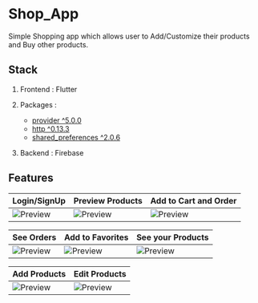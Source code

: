# Shop_App
Simple Shopping app which allows user to Add/Customize their products and Buy other products.  

## Stack  
1. Frontend :  Flutter

2. Packages :
    * <a href="https://pub.dev/packages/provider">provider ^5.0.0</a>
    * <a href="https://pub.dev/packages/http"> http ^0.13.3</a>
    * <a href="https://pub.dev/packages/shared_preferences"> shared_preferences ^2.0.6</a>

3. Backend :  Firebase

## Features
  | Login/SignUp | Preview Products | Add to Cart and Order |
  | --- | --- | --- |
  |![Preview](https://github.com/shubham242/Shop_App/blob/main/assets/preview/login.gif) | ![Preview](https://github.com/shubham242/Shop_App/blob/main/assets/preview/product-preview.gif) | ![Preview](https://github.com/shubham242/Shop_App/blob/main/assets/preview/cart.gif) |  
  
  | See Orders | Add to Favorites | See your Products |
  | --- | --- | --- |
  |![Preview](https://github.com/shubham242/Shop_App/blob/main/assets/preview/orders.gif) | ![Preview](https://github.com/shubham242/Shop_App/blob/main/assets/preview/favorites.gif) | ![Preview](https://github.com/shubham242/Shop_App/blob/main/assets/preview/user-products.gif) |  
  
  | Add Products | Edit Products |
  | --- | --- |
  | ![Preview](https://github.com/shubham242/Shop_App/blob/main/assets/preview/add-product.gif) | ![Preview](https://github.com/shubham242/Shop_App/blob/main/assets/preview/edit-product.gif) |
